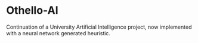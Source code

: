 # Othello-AI
Continuation of a University Artificial Intelligence project, now implemented with a neural network generated heuristic.
